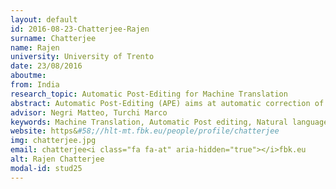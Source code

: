 ```yaml
---
layout: default 
id: 2016-08-23-Chatterjee-Rajen
surname: Chatterjee
name: Rajen
university: University of Trento
date: 23/08/2016
aboutme: 
from: India
research_topic: Automatic Post-Editing for Machine Translation
abstract: Automatic Post-Editing (APE) aims at automatic correction of machine translation (MT) errors, as it is one of the major challenges posed by the evolution of translation industry. The goal is to advance the state-of-the-art in APE and set the conditions for fair, informative and comparable evaluations (with APE-specific metrics and shared reusable benchmarks). Particular emphasis will be placed on creating flexible systems, which are portable across language pairs and domains, and are capable to model and customize to users' style and needs
advisor: Negri Matteo, Turchi Marco
keywords: Machine Translation, Automatic Post editing, Natural language Processing, Human Language Technology, Machine Learning
website: https&#58;//hlt-mt.fbk.eu/people/profile/chatterjee
img: chatterjee.jpg
email: chatterjee<i class="fa fa-at" aria-hidden="true"></i>fbk.eu
alt: Rajen Chatterjee
modal-id: stud25
---
```

